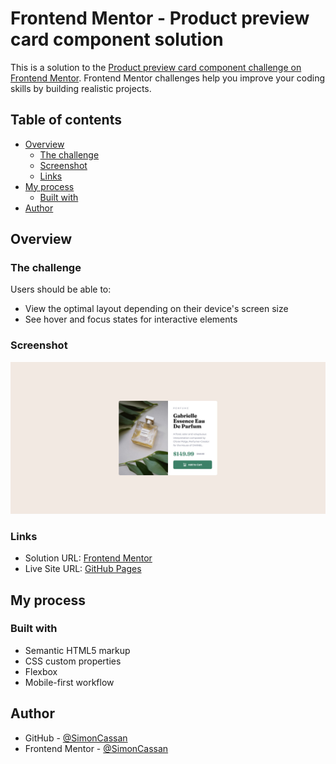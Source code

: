 # Frontend Mentor - Product preview card component solution

This is a solution to the [Product preview card component challenge on Frontend Mentor](https://www.frontendmentor.io/challenges/product-preview-card-component-GO7UmttRfa). Frontend Mentor challenges help you improve your coding skills by building realistic projects. 

## Table of contents

- [Overview](#overview)
  - [The challenge](#the-challenge)
  - [Screenshot](#screenshot)
  - [Links](#links)
- [My process](#my-process)
  - [Built with](#built-with)
- [Author](#author)

## Overview

### The challenge

Users should be able to:

- View the optimal layout depending on their device's screen size
- See hover and focus states for interactive elements

### Screenshot

![](./images/screenshot.jpg)

### Links

- Solution URL: [Frontend Mentor](https://www.frontendmentor.io/solutions/product-preview-card-with-flexbox-3yU5AC-w49)
- Live Site URL: [GitHub Pages](https://simoncassan.github.io/Front-end-Mentor_challenges/Product-preview-card/)

## My process
### Built with

- Semantic HTML5 markup
- CSS custom properties
- Flexbox
- Mobile-first workflow

## Author

- GitHub - [@SimonCassan](https://github.com/SimonCassan)
- Frontend Mentor - [@SimonCassan](https://www.frontendmentor.io/profile/SimonCassan)

